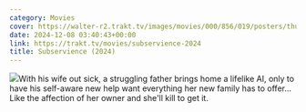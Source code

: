 ```yaml
---
category: Movies
cover: https://walter-r2.trakt.tv/images/movies/000/856/019/posters/thumb/5e721fa1ed.jpg.webp
date: 2024-12-08 03:40:43+00:00
link: https://trakt.tv/movies/subservience-2024
title: Subservience (2024)
---
```


![](https://walter-r2.trakt.tv/images/movies/000/856/019/fanarts/thumb/185a5c9e3f.jpg)With his wife out sick, a struggling father brings home a lifelike AI, only to have his self-aware new help want everything her new family has to offer... Like the affection of her owner and she'll kill to get it.